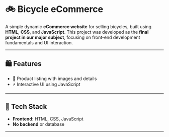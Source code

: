 # 🚲 Bicycle eCommerce

A simple dynamic **eCommerce website** for selling bicycles, built using **HTML**, **CSS**, and **JavaScript**. This project was developed as the **final project in our major subject**, focusing on front-end development fundamentals and UI interaction.

---

## 🛍️ Features

- 🎨 Product listing with images and details
- ⚡ Interactive UI using JavaScript

---

## 🧰 Tech Stack

- **Frontend:** HTML, CSS, JavaScript
- **No backend** or database

---
